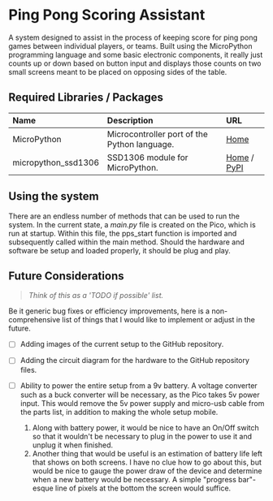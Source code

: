 # Ping Pong Scoring Assistant

A system designed to assist in the process of keeping score for ping pong games between individual players, or teams. Built using the MicroPython programming language and some basic electronic components, it really just counts up or down based on button input and displays those counts on two small screens meant to be
placed on opposing sides of the table.

## Required Libraries / Packages

| Name | Description | URL |
| :--- | :---------- | :-- |
| MicroPython | Microcontroller port of the Python language. | [Home](https://micropython.org) |
| micropython_ssd1306 | SSD1306 module for MicroPython. | [Home](https://github.com/stlehmann/micropython-ssd1306) / [PyPI](https://pypi.org/project/micropython-ssd1306/) |

## Using the system

There are an endless number of methods that can be used to run the system. In the current state, a *main.py* file is created on the Pico, which is run at startup. Within this file, the pps_start function is imported and subsequently called within the main method. Should the hardware and software be setup and loaded properly, it should be plug and play.

## Future Considerations

> *Think of this as a 'TODO if possible' list.*

Be it generic bug fixes or efficiency improvements, here is a non-comprehensive list of things that I would like to implement or adjust in the future.

- [ ] Adding images of the current setup to the GitHub repository.
- [ ] Adding the circuit diagram for the hardware to the GitHub repository files.
- [ ] Ability to power the entire setup from a 9v battery. A voltage converter such as a buck converter will be necessary, as the Pico takes 5v power input. This would remove the 5v power supply and micro-usb cable from the parts list, in addition to making the whole setup mobile.

    1. Along with battery power, it would be nice to have an On/Off switch so that it wouldn't be necessary to plug in the power to use it and unplug it when finished.
    2. Another thing that would be useful is an estimation of battery life left that shows on both screens. I have no clue how to go about this, but would be nice to gauge the power draw of the device and determine when a new battery would be necessary. A simple "progress bar"-esque line of pixels at the bottom the screen would suffice.
